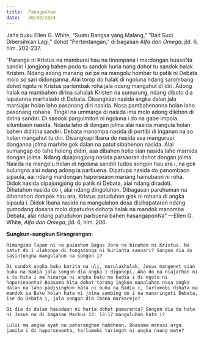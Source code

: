 ```yaml
---
title:  Pabagashon
date:   30/08/2024
---
```


Jaha buku Ellen G. White, “Suatu Bangsa yang Malang,” “Bait Suci Dibersihkan Lagi,” dohot “Pertentangan,” di bagasan _Alfa dan Omega_, jld. 6, hlm. 202-237.

“Parange ni Kristus na mamburai hau na tinompana i mardongan huasoNa sandiri i jongjong bahen poda tu sandok huria nang dohot tu sandok halak Kristen. Ndang adong manang ise pe na mangolu hombar tu patik ni Debata molo so sari didonganna. Alai torop do halak di ngoluna ndang sarombang dohot ngolu ni Kristus parlombak roha jala ndang mangahut di diri. Adong halak na mambahen dirina sahalak Kristen na sumurung, ndang diboto dia lapatanna marhalado di Debata. Disangkapi nasida angka dalan jala marsiajar holan laho pasonang diri nasida. Nasa pambahenanna holan laho pasonang rohana. Tingki na ummarga di nasida ima molo adong dilehon di dirina sandiri. Di sandok pargulmiton ni ngoluna i do na gabe impola silumbaon nasida. Ndada laho di dongan jolma alai nasida mangula holan bahen didirina sandiri. Debata manompa nasida di portibi di inganan na so holan mangahut tu diri. Disangkapi Ibana do nasida asa mangurupi donganna jolma marhite gok dalan na patut sibahenon nasida. Alai sumangap do tahe holong didiri, asa dibahen holip sian nasida laho marnida dongan jolma. Ndang dipajongjong nasida parsaoran dohot dongan jolma. Nasida na mangolu holan di ngoluna sandiri tudos songon hau ara i, na gok bulungna alai ndang adong ia parbuena. Dipatupa nasida do panombaon sipaula, aai ndang mardongan haporseaon manang hamubaon ni roha. Didok nasida dipajongjong do patik ni Debata, alai ndang diradoti. Dihatahon nasida do i, alai ndang dingoluhon. Dibagasan paruhuman na dihonahon dompak hau ara, Kristus patuduhon giak ni rohana di angka sipaula i. Didok Ibana nasida na mangulahon dosa disihapataran ndang gumodang dosana molo dipatudos dohota halak na mandok manomba Debata, alai ndang patuduhon parbuena bahen hasangaponNa” —Ellen G. White, _Alfa dan Omega_, jld. 6, hlm. 206.

**Sungkun-sungkun Sirangrangan**:

`Rimangima lapan ni na paiashon Bagas Joro na binahen ni Kristus. Na patut do i ulahonon di tongatonga ni hurianta saonari? Songon dia do sasintongna mangulahon na songon i?`

`Di sandok angka buku barita na uli, marulakhulak, Jesus mangenet sian buku na Badia jala songon dia angka i digonopi. Aha do na niajarhon ni i tu hita i ma hinarga ni angka buku ma badia i di ngolu ni haporseaonta? Boasama hita dohot torang ingkon manaluhon nasa angka dalan na laho padisinghon hata ni buku na Badia i, tarlumobi dihata na mandok ia Buku holan hata ni jolma sambing do i na manaringoti Debata, ise do Debata i, jala songon dia Ibana markarejo?`

`Di dia do dalan hasadaon ni huria dohot pamarenta? Songon dia do hata ni Jesus na di bagasan Markus 12: 13-17 manguluhon hata i?`

`Lului ma angka ayat na patoranghon haheheon. Boasama mansai arga jamita i di haporseaonta, tarlumobi taringot ni angka naung mate?`